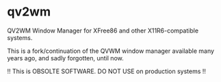 # qv2wm
QV2WM Window Manager for XFree86 and other X11R6-compatible systems.

This is a fork/continuation of the QVWM window manager available many years ago, and sadly forgotten, until now.

!! This is OBSOLTE SOFTWARE. DO NOT USE on production systems !!

